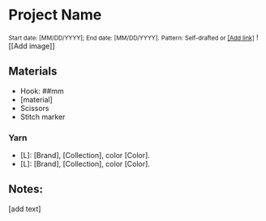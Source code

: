 # Project Name
<small>Start date: [MM/DD/YYYY]; End date: [MM/DD/YYYY].</small>
<small>Pattern: Self-drafted or <a href="">[Add link]</a></small>
![[Add image]]
    
## Materials
- Hook: ##mm
- [material]
- Scissors
- Stitch marker

### Yarn
- [L]: [Brand], [Collection], color [Color].
- [L]: [Brand], [Collection], color [Color].

## Notes:
[add text]